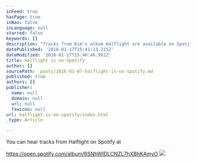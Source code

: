 ```yaml
---
inFeed: true
hasPage: true
inNav: false
inLanguage: null
starred: false
keywords: []
description: "Tracks from Kim's album Halflight are available on Spotify"
datePublished: '2016-01-17T15:41:13.215Z'
dateModified: '2016-01-17T15:40:46.981Z'
title: Halflight is on Spotify
author: []
sourcePath: _posts/2016-01-07-halflight-is-on-spotify.md
published: true
authors: []
publisher:
  name: null
  domain: null
  url: null
  favicon: null
url: halflight-is-on-spotify/index.html
_type: Article

---
```

You can hear tracks from Halflight on Spotify at

https://open.spotify.com/album/6SNhWIDLCNZL7hXBhKAmyO
![](https://the-grid-user-content.s3-us-west-2.amazonaws.com/05a5c67e-4a1a-4be0-8e86-fa51dc969698.jpg)